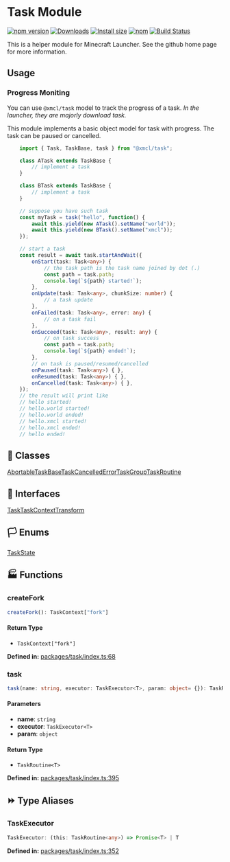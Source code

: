 # Task Module

[![npm version](https://img.shields.io/npm/v/@xmcl/task.svg)](https://www.npmjs.com/package/@xmcl/task)
[![Downloads](https://img.shields.io/npm/dm/@xmcl/task.svg)](https://npmjs.com/@xmcl/task)
[![Install size](https://packagephobia.now.sh/badge?p=@xmcl/task)](https://packagephobia.now.sh/result?p=@xmcl/task)
[![npm](https://img.shields.io/npm/l/@xmcl/minecraft-launcher-core.svg)](https://github.com/voxelum/minecraft-launcher-core-node/blob/master/LICENSE)
[![Build Status](https://github.com/voxelum/minecraft-launcher-core-node/workflows/Build/badge.svg)](https://github.com/Voxelum/minecraft-launcher-core-node/actions?query=workflow%3ABuild)

This is a helper module for Minecraft Launcher. See the github home page for more information.

## Usage

### Progress Moniting

You can use `@xmcl/task` model to track the progress of a task. *In the launcher, they are majorly download task.*

This module implements a basic object model for task with progress. The task can be paused or cancelled.

```ts
    import { Task, TaskBase, task } from "@xmcl/task";

    class ATask extends TaskBase {
        // implement a task
    }

    class BTask extends TaskBase {
        // implement a task
    }

    // suppose you have such task
    const myTask = task("hello", function() {
        await this.yield(new ATask().setName("world"));
        await this.yield(new BTask().setName("xmcl"));
    });

    // start a task
    const result = await task.startAndWait({
        onStart(task: Task<any>) {
            // the task path is the task name joined by dot (.)
            const path = task.path;
            console.log(`${path} started!`);
        },
        onUpdate(task: Task<any>, chunkSize: number) {
            // a task update
        },
        onFailed(task: Task<any>, error: any) {
            // on a task fail
        },
        onSucceed(task: Task<any>, result: any) {
            // on task success
            const path = task.path;
            console.log(`${path} ended!`);
        },
        // on task is paused/resumed/cancelled
        onPaused(task: Task<any>) { },
        onResumed(task: Task<any>) { },
        onCancelled(task: Task<any>) { },
    });
    // the result will print like
    // hello started!
    // hello.world started!
    // hello.world ended!
    // hello.xmcl started!
    // hello.xmcl ended!
    // hello ended!
```

## 🧾 Classes

<div class="definition-grid class"><a href="task/AbortableTask">AbortableTask</a><a href="task/BaseTask">BaseTask</a><a href="task/CancelledError">CancelledError</a><a href="task/TaskGroup">TaskGroup</a><a href="task/TaskRoutine">TaskRoutine</a></div>

## 🤝 Interfaces

<div class="definition-grid interface"><a href="task/Task">Task</a><a href="task/TaskContext">TaskContext</a><a href="task/Transform">Transform</a></div>

## 🏳️ Enums

<div class="definition-grid enum"><a href="task/TaskState">TaskState</a></div>

## 🏭 Functions

### createFork

```ts
createFork(): TaskContext["fork"]
```
#### Return Type

- `TaskContext["fork"]`

<p style="font-size: 14px; color: var(--vp-c-text-2)">
<strong>Defined in:</strong> <a href="https://github.com/voxelum/minecraft-launcher-core-node/blob/master/packages/task/index.ts#L68" target="_blank" rel="noreferrer">packages/task/index.ts:68</a>
</p>


### task

```ts
task(name: string, executor: TaskExecutor<T>, param: object= {}): TaskRoutine<T>
```
#### Parameters

- **name**: `string`
- **executor**: `TaskExecutor<T>`
- **param**: `object`
#### Return Type

- `TaskRoutine<T>`

<p style="font-size: 14px; color: var(--vp-c-text-2)">
<strong>Defined in:</strong> <a href="https://github.com/voxelum/minecraft-launcher-core-node/blob/master/packages/task/index.ts#L395" target="_blank" rel="noreferrer">packages/task/index.ts:395</a>
</p>



## ⏩ Type Aliases

### TaskExecutor

```ts
TaskExecutor: (this: TaskRoutine<any>) => Promise<T> | T
```
<p style="font-size: 14px; color: var(--vp-c-text-2)">
<strong>Defined in:</strong> <a href="https://github.com/voxelum/minecraft-launcher-core-node/blob/master/packages/task/index.ts#L352" target="_blank" rel="noreferrer">packages/task/index.ts:352</a>
</p>



